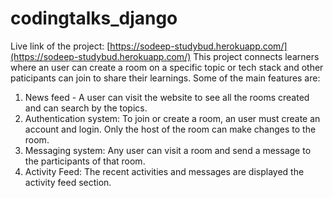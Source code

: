 # codingtalks_django
Live link of the project: [https://sodeep-studybud.herokuapp.com/](https://sodeep-studybud.herokuapp.com/)
This project connects learners where an user can create a room on a specific topic or tech stack and other paticipants can join to share their learnings. Some of the main features are:
1. News feed - A user can visit the website to see all the rooms created and can search by the topics.
2. Authentication system: To join or create a room, an user must create an account and login. Only the host of the room can make changes to the room.
3. Messaging system: Any user can visit a room and send a message to the participants of that room.
4. Activity Feed: The recent activities and messages are displayed the activity feed section. 
